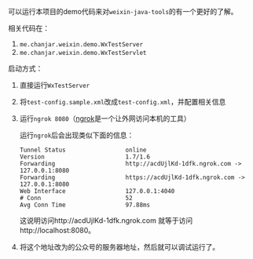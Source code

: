 可以运行本项目的demo代码来对``weixin-java-tools``的有一个更好的了解。

相关代码在：

1. ``me.chanjar.weixin.demo.WxTestServer``
2. ``me.chanjar.weixin.demo.WxTestServlet``

启动方式：

1. 直接运行``WxTestServer``
1. 将``test-config.sample.xml``改成``test-config.xml``，并配置相关信息
1. 运行``ngrok 8080``（[ngrok](https://ngrok.com/)是一个让外网访问本机的工具）

    运行``ngrok``后会出现类似下面的信息：
    ```
    Tunnel Status                 online
    Version                       1.7/1.6
    Forwarding                    http://acdUjlKd-1dfk.ngrok.com -> 127.0.0.1:8080
    Forwarding                    https://acdUjlKd-1dfk.ngrok.com -> 127.0.0.1:8080
    Web Interface                 127.0.0.1:4040
    # Conn                        52
    Avg Conn Time                 97.88ms
    ```

    这说明访问http://acdUjlKd-1dfk.ngrok.com 就等于访问 http://localhost:8080。
1. 将这个地址改为的公众号的服务器地址，然后就可以调试运行了。
